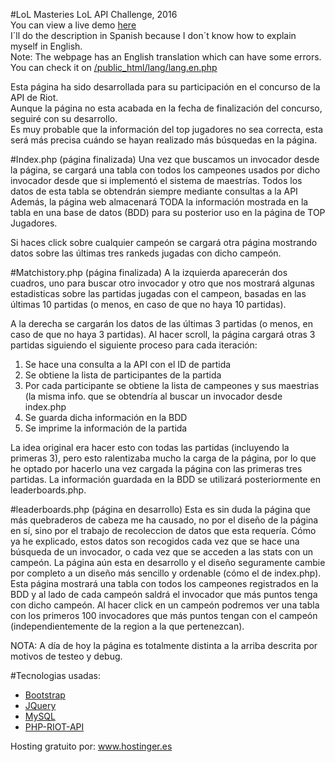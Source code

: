 #LoL Masteries
LoL API Challenge, 2016<br>
You can view a live demo <a href='http://lolmasteries.esy.es/'>here</a><br>
I´ll do the description in Spanish because I don´t know how to explain myself in English.<br>
Note: The webpage has an English translation which can have some errors. You can check it on <a href='https://github.com/ixtrunai/lolmasteries/blob/master/public_html/lang/lang.en.php'>/public_html/lang/lang.en.php</a><br>

Esta página ha sido desarrollada para su participación en el concurso de la API de Riot. <br>
Aunque la página no esta acabada en la fecha de finalización del concurso, seguiré con su desarrollo.<br>
Es muy probable que la información del top jugadores no sea correcta, esta será más precisa cuándo se hayan realizado más búsquedas en la página.

#Index.php (página finalizada)
Una vez que buscamos un invocador desde la página, se cargará una tabla con todos los campeones usados por dicho invocador
desde que si implementó el sistema de maestrías. Todos los datos de esta tabla se obtendrán siempre mediante consultas a la API<br>
Además, la página web almacenará TODA la información mostrada en la tabla en una base de datos (BDD) para su posterior uso en
la página de TOP Jugadores.

Si haces click sobre cualquier campeón se cargará otra página mostrando datos sobre las últimas tres rankeds jugadas con dicho campeón.

#Matchistory.php (página finalizada)
A la izquierda aparecerán dos cuadros, uno para buscar otro invocador y otro que nos mostrará algunas estadisticas sobre las partidas jugadas con el campeon, basadas en las últimas 10 partidas (o menos, en caso de que no haya 10 partidas).

A la derecha se cargarán los datos de las últimas 3 partidas (o menos, en caso de que no haya 3 partidas).
Al hacer scroll, la página cargará otras 3 partidas siguiendo el siguiente proceso para cada iteración:
<ol>
  <li>Se hace una consulta a la API con el ID de partida</li>
  <li>Se obtiene la lista de participantes de la partida</li>
  <li>Por cada participante se obtiene la lista de campeones y sus maestrias (la misma info. que se obtendría al buscar un invocador desde index.php</li>
  <li>Se guarda dicha información en la BDD</li>
  <li>Se imprime la información de la partida</li>
</ol>
La idea original era hacer esto con todas las partidas (incluyendo la primeras 3), pero esto ralentizaba mucho la carga de la página, por lo que he optado por hacerlo una vez cargada la página con las primeras tres partidas.
La información guardada en la BDD se utilizará posteriormente en leaderboards.php.

#leaderboards.php (página en desarrollo)
Esta es sin duda la página que más quebraderos de cabeza me ha causado, no por el diseño de la página en sí, sino por el trabajo de recoleccion de datos que esta requería.
Cómo ya he explicado, estos datos son recogidos cada vez que se hace una búsqueda de un invocador, o cada vez que se acceden a las stats con un campeón.
La página aún esta en desarrollo y el diseño seguramente cambie por completo a un diseño más sencillo y ordenable (cómo el de index.php).
Esta página mostrará una tabla con todos los campeones registrados en la BDD y al lado de cada campeón saldrá el invocador que más puntos tenga con dicho campeón. Al hacer click en un campeón podremos ver una tabla con los primeros 100 invocadores que más puntos tengan con el campeón (independientemente de la region a la que pertenezcan).

NOTA: A día de hoy la página es totalmente distinta a la arriba descrita por motivos de testeo y debug.


#Tecnologias usadas:
<ul>
  <li><a href='http://getbootstrap.com/'>Bootstrap</a></li>
  <li><a href='https://jquery.com/'>JQuery</a></li>
  <li><a href='http://www.mysql.com/'>MySQL</a></li>
  <li><a href='https://github.com/kevinohashi/php-riot-api'>PHP-RIOT-API</a></li>
</ul>
Hosting gratuito por: <a href='http://www.hostinger.es'>www.hostinger.es</a>
